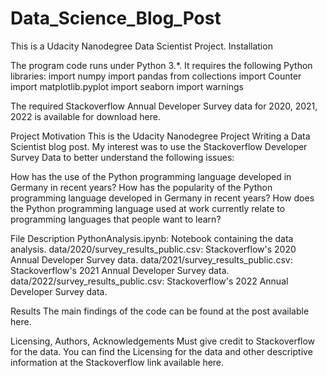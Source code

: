 # Data_Science_Blog_Post

This is a Udacity Nanodegree Data Scientist Project.
Installation

The program code runs under Python 3.*. It requires the following Python libraries:
import numpy
import pandas
from collections import Counter
import matplotlib.pyplot
import seaborn
import warnings

The required Stackoverflow Annual Developer Survey data for 2020, 2021, 2022 is available for download here.

Project Motivation
This is the Udacity Nanodegree Project Writing a Data Scientist blog post. My interest was to use the Stackoverflow Developer Survey Data to better understand the following issues:

How has the use of the Python programming language developed in Germany in recent years?
How has the popularity of the Python programming language developed in Germany in recent years?
How does the Python programming language used at work currently relate to programming languages that people want to learn?

File Description
PythonAnalysis.ipynb: Notebook containing the data analysis.
data/2020/survey_results_public.csv: Stackoverflow's 2020 Annual Developer Survey data. 
data/2021/survey_results_public.csv: Stackoverflow's 2021 Annual Developer Survey data.
data/2022/survey_results_public.csv: Stackoverflow's 2022 Annual Developer Survey data.

Results
The main findings of the code can be found at the post available here.

Licensing, Authors, Acknowledgements
Must give credit to Stackoverflow for the data. You can find the Licensing for the data and other descriptive information at the Stackoverflow link available here.
